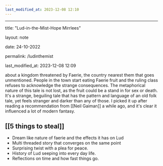 ```yaml
---
last_modified_at: 2023-12-08 12:10
---
```

---

title: "Lud-in-the-Mist-Hope Mirrlees"

layout: note

date: 24-10-2022

permalink: /ludinthemist

last_modified_at: 2023-12-08 12:09

about a kingdom threatened by Faerie, the country nearest them that goes unmentioned. People in the town start eating Faerie fruit and the ruling class refuses to acknowledge the strange consequences. The metaphorical nature of this tale is not lost, as the fruit could be a stand in for sex or death. It's a strange, beguiling tale that has the pattern and language of an old folk tale, yet feels stranger and darker than any of those. I picked it up after reading a recommendation from [[Neil Gaiman]] a while ago, and it's clear it influenced a lot of modern fantasy. 

## [[5 things to steal]]

- Dream like nature of faerie and the effects it has on Lud
- Multi threaded story that converges on the same point
- Surprising twist with a plea for peace. 
- History of Lud seeping into every day life. 
- Reflections on time and how fast things go.
